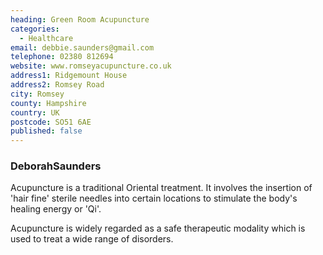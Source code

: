 ```yaml
---
heading: Green Room Acupuncture
categories:
  - Healthcare
email: debbie.saunders@gmail.com
telephone: 02380 812694
website: www.romseyacupuncture.co.uk
address1: Ridgemount House
address2: Romsey Road
city: Romsey
county: Hampshire
country: UK
postcode: SO51 6AE
published: false
---
```

### DeborahSaunders

Acupuncture is a traditional Oriental treatment. It involves the insertion of 'hair fine' sterile needles into certain locations to stimulate the body's healing energy or 'Qi'.

Acupuncture is widely regarded as a safe therapeutic modality which is used to treat a wide range of disorders.
